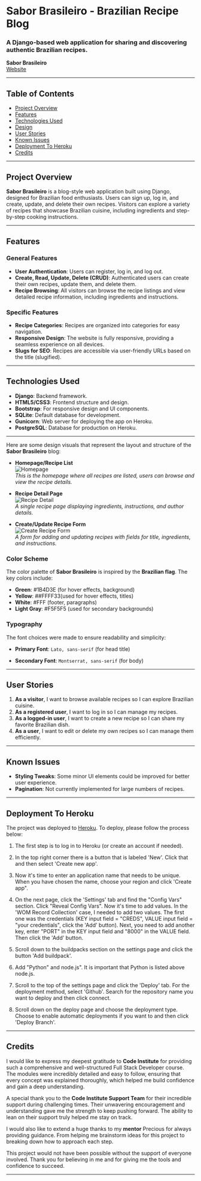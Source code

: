 # Sabor Brasileiro - Brazilian Recipe Blog

### A Django-based web application for sharing and discovering authentic Brazilian recipes.

**Sabor Brasileiro**  
[Website](https://django-blog-saborbrasileiro-020999f88ab7.herokuapp.com/)

---

## Table of Contents

- [Project Overview](#project-overview)
- [Features](#features)
- [Technologies Used](#technologies-used)
- [Design](#design)
- [User Stories](#user-stories)
- [Known Issues](#known-issues)
- [Deployment To Heroku](#deployment-to-heroku)
- [Credits](#credits)

---

## Project Overview

**Sabor Brasileiro** is a blog-style web application built using Django, designed for Brazilian food enthusiasts. Users can sign up, log in, and create, update, and delete their own recipes. Visitors can explore a variety of recipes that showcase Brazilian cuisine, including ingredients and step-by-step cooking instructions.

---

## Features

### General Features
- **User Authentication**: Users can register, log in, and log out.
- **Create, Read, Update, Delete (CRUD)**: Authenticated users can create their own recipes, update them, and delete them.
- **Recipe Browsing**: All visitors can browse the recipe listings and view detailed recipe information, including ingredients and instructions.

### Specific Features
- **Recipe Categories**: Recipes are organized into categories for easy navigation.
- **Responsive Design**: The website is fully responsive, providing a seamless experience on all devices.
- **Slugs for SEO**: Recipes are accessible via user-friendly URLs based on the title (slugified).

---

## Technologies Used

- **Django**: Backend framework.
- **HTML5/CSS3**: Frontend structure and design.
- **Bootstrap**: For responsive design and UI components.
- **SQLite**: Default database for development.
- **Gunicorn**: Web server for deploying the app on Heroku.
- **PostgreSQL**: Database for production on Heroku.

---

Here are some design visuals that represent the layout and structure of the **Sabor Brasileiro** blog:

- **Homepage/Recipe List**  
  ![Homepage](static/images/main.png)  
  *This is the homepage where all recipes are listed, users can browse and view the recipe details.*

- **Recipe Detail Page**  
  ![Recipe Detail](static/images/detail.png)  
  *A single recipe page displaying ingredients, instructions, and author details.*

- **Create/Update Recipe Form**  
  ![Create Recipe Form](static/images/create.png)  
  *A form for adding and updating recipes with fields for title, ingredients, and instructions.*

### Color Scheme

The color palette of **Sabor Brasileiro** is inspired by the **Brazilian flag**. The key colors include:

- **Green**: #1B4D3E (for hover effects, background)
- **Yellow**: ##FFFF33(used for hover effects, titles)
- **White**: #FFF (footer, paragraphs)
- **Light Gray**: #F5F5F5 (used for secondary backgrounds)

### Typography

The font choices were made to ensure readability and simplicity:

- **Primary Font**: `Lato, sans-serif` (for head title)

- **Secondary Font**: `Montserrat, sans-serif` (for body)

---

## User Stories

1. **As a visitor**, I want to browse available recipes so I can explore Brazilian cuisine.
2. **As a registered user**, I want to log in so I can manage my recipes.
3. **As a logged-in user**, I want to create a new recipe so I can share my favorite Brazilian dish.
4. **As a user**, I want to edit or delete my own recipes so I can manage them efficiently.

---

## Known Issues

- **Styling Tweaks**: Some minor UI elements could be improved for better user experience.
- **Pagination**: Not currently implemented for large numbers of recipes.

---

## Deployment To Heroku 

The project was deployed to [Heroku](https://www.heroku.com). To deploy, please follow the process below:

1. The first step is to log in to Heroku (or create an account if needed).

2. In the top right corner there is a button that is labeled 'New'. Click that and then select 'Create new app'.

3. Now it's time to enter an application name that needs to be unique. When you have chosen the name, choose your region and click 'Create app".

4. On the next page, click the 'Settings' tab and find the "Config Vars" section. Click "Reveal Config Vars". Now it's time to add values. In the 'WOM Record Collection' case, I needed to add two values. The first one was the credentials (KEY input field = "CREDS", VALUE input field = "your credentials", click the 'Add' button). Next, you need to add another key, enter "PORT" in the KEY input field and "8000" in the VALUE field. Then click the 'Add' button.

5. Scroll down to the buildpacks section on the settings page and click the button 'Add buildpack'.

6. Add "Python" and node.js". It is important that Python is listed above node.js.

7. Scroll to the top of the settings page and click the 'Deploy' tab. For the deployment method, select 'Github'. Search for the repository name you want to deploy and then click connect.

8. Scroll down on the deploy page and choose the deployment type. Choose to enable automatic deployments if you want to and then click 'Deploy Branch'.

---

## Credits

I would like to express my deepest gratitude to **Code Institute** for providing such a comprehensive and well-structured Full Stack Developer course. The modules were incredibly detailed and easy to follow, ensuring that every concept was explained thoroughly, which helped me build confidence and gain a deep understanding.

A special thank you to the **Code Institute Support Team** for their incredible support during challenging times. Their unwavering encouragement and understanding gave me the strength to keep pushing forward. The ability to lean on their support truly helped me stay on track.

I would also like to extend a huge thanks to my **mentor** Precious for always providing guidance. From helping me brainstorm ideas for this project to breaking down how to approach each step.

This project would not have been possible without the support of everyone involved. Thank you for believing in me and for giving me the tools and confidence to succeed.

---


